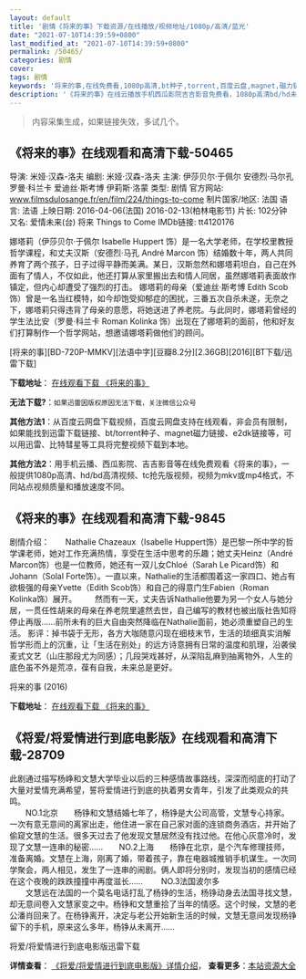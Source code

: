```yaml
---
layout: default
title: '剧情《将来的事》下载资源/在线播放/视频地址/1080p/高清/蓝光'
date: "2021-07-10T14:39:59+0800"
last_modified_at: "2021-07-10T14:39:59+0800"
permalink: /50465/
categories: 剧情
cover:
tags: 剧情
keywords: '将来的事,在线免费看,1080p高清,bt种子,torrent,百度云盘,magnet,磁力链,迅雷下载资源'
description: '《将来的事》在线云播放手机西瓜影院吉吉影音免费看，1080p高清bd/hd未删减完整版和tc抢先枪版，mkv/mp4格式，附带bt/torrent种子、magnet/磁力链、百度云盘、网盘资源迅雷下载链接'
---
```


>内容采集生成，如果链接失效，多试几个。


## 《将来的事》在线观看和高清下载-50465

导演: 米娅·汉森-洛夫 编剧: 米娅·汉森-洛夫 主演: 伊莎贝尔·于佩尔 安德烈·马尔孔 罗曼·科兰卡 爱迪丝·斯考博 伊莉斯·洛蒙 类型: 剧情 官方网站: www.filmsdulosange.fr/en/film/224/things-to-come 制片国家/地区: 法国 语言: 法语 上映日期: 2016-04-06(法国) 2016-02-13(柏林电影节) 片长: 102分钟 又名: 爱情未来(台) 将来 Things to Come IMDb链接: tt4120176

娜塔莉（伊莎贝尔·于佩尔 Isabelle Huppert 饰）是一名大学老师，在学校里教授哲学课程，和丈夫汉斯（安德烈·马孔 André Marcon 饰）结婚数十年，两人共同养育了两个孩子，日子过得平静而美满。某日，汉斯忽然和娜塔莉坦白，自己在外面有了情人，不仅如此，他还打算从家里搬出去和情人同居，虽然娜塔莉表面故作镇定，但内心却遭受了强烈的打击。 娜塔莉的母亲（爱迪丝·斯考博 Edith Scob 饰）曾是一名当红模特，如今却饱受抑郁症的困扰，三番五次自杀未遂，无奈之下，娜塔莉只得违背了母亲的意愿，将她送进了养老院。与此同时，娜塔莉曾经的学生法比安（罗曼·科兰卡 Roman Kolinka 饰）出现在了娜塔莉的面前，他和好友们打算制作一个哲学网站，想邀请娜塔莉做他们的顾问。


[将来的事][BD-720P-MMKV][法语中字][豆瓣8.2分][2.36GB][2016][BT下载/迅雷下载]

**下载地址**： [在线观看下载 《将来的事》](https://www.btdx8.com/torrent/things_to_come_2016.html) 


**无法下载?**：`如果迅雷因版权原因无法下载，关注微信公众号 `

**其他方法1**：从百度云网盘下载视频，百度云网盘支持在线观看，非会员有限制，如果能找到迅雷下载链接、bt/torrent种子、magnet磁力链接、e2dk链接等，可以用迅雷、比特彗星等工具将完整视频下载到本地。

**其他方法2**：用手机云播、西瓜影院、吉吉影音等在线免费观看《将来的事》，一般提供1080p高清、hd/bd高清视频、tc抢先版视频，视频为mkv或mp4格式，不同站点视频质量和播放速度不同。


## 《将来的事》在线观看和高清下载-9845

剧情介绍：　　Nathalie Chazeaux（Isabelle Huppert饰）是巴黎一所中学的哲学课老师，她对工作充满热情，享受在生活中思考的乐趣；她丈夫Heinz（André Marcon饰）也是一位教师，她还有一双儿女Chloé（Sarah Le Picard饰）和 Johann（Solal Forte饰）。一直以来，Nathalie的生活都围着这一家四口、她占有欲极强的母亲Yvette（Edith Scob饰）和自己的得意门生Fabien（Roman Kolinka饰）展开。 　　然而有一天，丈夫告诉Nathalie他要为另一个女人与她分居，一贯任性胡来的母亲在养老院里遽然去世，自己编写的教材也被出版社告知将停止再版……前所未有的巨大自由突然降临在Nathalie面前，她必须重塑自己的生活。 影评：掉书袋于无形，各方大咖随意闪现在细枝末节，生活的琐细真实消解哲学形而上的沉重，让「生活在别处」的远方诗意拥有日常的温度和肌理，沿袭侯麦式文艺（山庄那段尤为同感）；几段哭戏甚好，从深陷乱麻到抽离物外，人生的底色虽不外是荒凉，葆有自我，未来总是更好。


将来的事 (2016)

**下载地址**： [在线观看下载 《将来的事》](https://www.btbtdy.me/btdy/dy8958.html) 


## 《将爱/将爱情进行到底电影版》在线观看和高清下载-28709

此剧通过描写杨峥和文慧大学毕业以后的三种感情故事路线，深深而彻底的打动了大量对爱情充满希望，誓将爱情进行到底的执着男女青年，引发了此类观众的共鸣。<br />　　NO.1北京　　杨铮和文慧结婚七年了，杨铮是大公司高管，文慧专心持家。一次有意无意间的离家出走，他住进一家在自己家对面的连锁商务酒店，并开始了偷窥文慧的生活。很多天过去了他发现文慧居然没有找过他。在他心灰意冷时，发现了文慧一连串的秘密&hellip;…　　NO.2上海　　杨铮在北京，是个汽车修理技师，准备离婚。文慧在上海，刚离了婚，带着孩子，靠在电器城推销手机谋生。一次同学聚会，两人相见，发生了一连串的闹剧。俩人即将分别时，发现当初的感情已经在这个夜晚的跌跌撞撞中再度滋长&hellip;… 　　NO.3法国波尔多<br />　　文慧远在法国的一个莫名电话打乱了杨铮的生活，杨铮动身去法国寻找文慧，却无意间卷入文慧家变之中。杨铮和文慧重拾了当年的情感。这个时候，文慧的老公潘肖回来了。在杨铮离开，决定与老公开始新生活的时候，文慧无意间发现杨铮留下的手机，原来这么多年，杨铮从未离开……


将爱/将爱情进行到底电影版迅雷下载

**详情查看**： [《将爱/将爱情进行到底电影版》详情介绍](/movie/28709/)， **查看更多**：[本站资源大全](/movie/t/all/)

